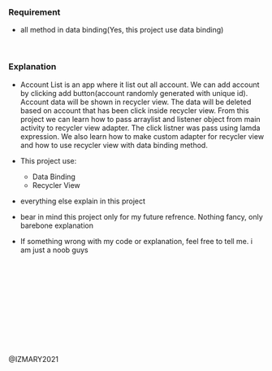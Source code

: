 ### Requirement
- all method in data binding(Yes, this project use data binding)

<br>

### Explanation
- Account List is an app where it list out all account. We can add account by clicking add button(account randomly generated with unique id). Account data will be shown in recycler view. The data will be deleted based on account that has been click inside recycler view. From this project we can learn how to pass arraylist and listener object from main activity to recycler view adapter. The click listner was pass using lamda expression. We also learn how to make custom adapter for recycler view and how to use recycler view with data binding method.

- This project use:
  - Data Binding
  - Recycler View
  
- everything else explain in this project
- bear in mind this project only for my future refrence. Nothing fancy, only barebone explanation
- If something wrong with my code or explanation, feel free to tell me. i am just a noob guys



<br>
<br>
<br>
<br>
<br>
<br>
<br>
<br>
<br>
<br>

@IZMARY2021
